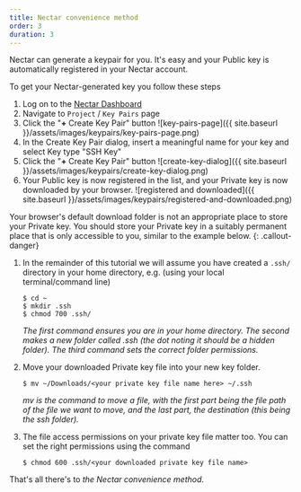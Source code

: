 ```yaml
---
title: Nectar convenience method
order: 3
duration: 3
---
```

Nectar can generate a keypair for you. It's easy and your Public key is automatically registered in your Nectar account.

To get your Nectar-generated key you follow these steps

1. Log on to the [Nectar Dashboard](https://dashboard.rc.nectar.org.au)
2. Navigate to `Project` / `Key Pairs` page
3. Click the "**+** Create Key Pair" button
   ![key-pairs-page]({{ site.baseurl }}/assets/images/keypairs/key-pairs-page.png)
4. In the Create Key Pair dialog, insert a meaningful name for your key and select Key type "SSH Key"
5. Click the "**+** Create Key Pair" button
   ![create-key-dialog]({{ site.baseurl }}/assets/images/keypairs/create-key-dialog.png)
6. Your Public key is now registered in the list, and your Private key is now downloaded by your browser.
   ![registered and downloaded]({{ site.baseurl }}/assets/images/keypairs/registered-and-downloaded.png)

Your browser's default download folder is not an appropriate place to store your Private key. You should store your Private key in a suitably permanent place that is only accessible to you, similar to the example below.
 {: .callout-danger}

1. In the remainder of this tutorial we will assume you have created a `.ssh/` directory in your home directory, e.g. (using your local terminal/command line)
   ```
   $ cd ~
   $ mkdir .ssh
   $ chmod 700 .ssh/
   ```
   *The first command ensures you are in your home directory. The second makes a new folder called .ssh (the dot noting it should be a hidden folder). The third command sets the correct folder permissions.*

1. Move your downloaded Private key file into your new key folder.
   ```
   $ mv ~/Downloads/<your private key file name here> ~/.ssh
   ```
   *mv is the command to move a file, with the first part being the file path of the file we want to move, and the last part, the destination (this being the ssh folder).*

1. The file access permissions on your private key file matter too. You can set the right permissions using the command
   ```
   $ chmod 600 .ssh/<your downloaded private key file name>
   ```

That's all there's to *the Nectar convenience method*.